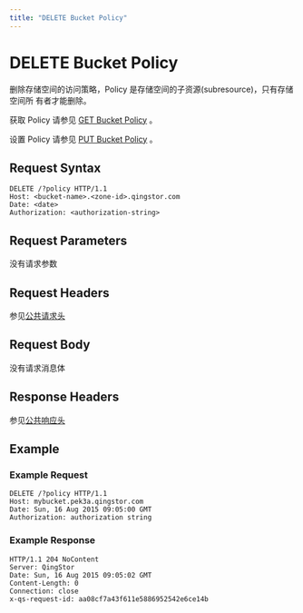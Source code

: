 ```yaml
---
title: "DELETE Bucket Policy"
---
```


# DELETE Bucket Policy

删除存储空间的访问策略，Policy 是存储空间的子资源(subresource)，只有存储空间所 有者才能删除。

获取 Policy 请参见 [GET Bucket Policy](../get_policy) 。

设置 Policy 请参见 [PUT Bucket Policy](../put_policy) 。

## Request Syntax

```http
DELETE /?policy HTTP/1.1
Host: <bucket-name>.<zone-id>.qingstor.com
Date: <date>
Authorization: <authorization-string>
```

## Request Parameters

没有请求参数

## Request Headers

参见[公共请求头](../../../common_header#请求头字段-request-header)

## Request Body

没有请求消息体

## Response Headers

参见[公共响应头](../../../common_header#响应头字段-request-header)

## Example

### Example Request

```http
DELETE /?policy HTTP/1.1
Host: mybucket.pek3a.qingstor.com
Date: Sun, 16 Aug 2015 09:05:00 GMT
Authorization: authorization string
```

### Example Response

```http
HTTP/1.1 204 NoContent
Server: QingStor
Date: Sun, 16 Aug 2015 09:05:02 GMT
Content-Length: 0
Connection: close
x-qs-request-id: aa08cf7a43f611e5886952542e6ce14b
```
